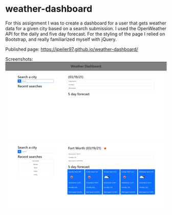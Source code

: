# weather-dashboard
For this assignment I was to create a dashboard for a user that gets weather data for a given city based on a search submission. I used the OpenWeather API for the daily and five day forecast. For the styling of the page I relied on Bootstrap, and really familiarized myself with jQuery.

Published page:
https://jpeiler97.github.io/weather-dashboard/

Screenshots:
![Base page](./assets/img/screenshotNoSearch.png)
![Searched weather](./assets/img/screenshotSearch.png)
